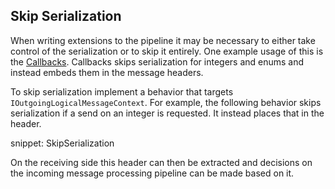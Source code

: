 
## Skip Serialization

When writing extensions to the pipeline it may be necessary to either take control of the serialization or to skip it entirely. One example usage of this is the [Callbacks](/nservicebus/messaging/callbacks.md). Callbacks skips serialization for integers and enums and instead embeds them in the message headers.

To skip serialization implement a behavior that targets `IOutgoingLogicalMessageContext`. For example, the following behavior skips serialization if a send on an integer is requested. It instead places that in the header.

snippet: SkipSerialization

On the receiving side this header can then be extracted and decisions on the incoming message processing pipeline can be made based on it.
